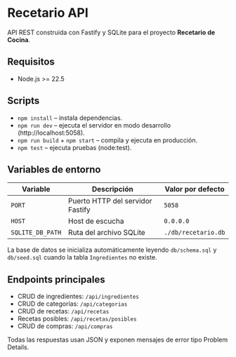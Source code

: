 # Recetario API

API REST construida con Fastify y SQLite para el proyecto **Recetario de Cocina**.

## Requisitos

- Node.js >= 22.5

## Scripts

- `npm install` – instala dependencias.
- `npm run dev` – ejecuta el servidor en modo desarrollo (http://localhost:5058).
- `npm run build` + `npm start` – compila y ejecuta en producción.
- `npm test` – ejecuta pruebas (node:test).

## Variables de entorno

| Variable            | Descripción                                              | Valor por defecto          |
| ------------------- | -------------------------------------------------------- | -------------------------- |
| `PORT`              | Puerto HTTP del servidor Fastify                         | `5058`                     |
| `HOST`              | Host de escucha                                          | `0.0.0.0`                  |
| `SQLITE_DB_PATH`    | Ruta del archivo SQLite                                  | `./db/recetario.db`        |

La base de datos se inicializa automáticamente leyendo `db/schema.sql` y `db/seed.sql`
cuando la tabla `Ingredientes` no existe.

## Endpoints principales

- CRUD de ingredientes: `/api/ingredientes`
- CRUD de categorías: `/api/categorias`
- CRUD de recetas: `/api/recetas`
- Recetas posibles: `/api/recetas/posibles`
- CRUD de compras: `/api/compras`

Todas las respuestas usan JSON y exponen mensajes de error tipo Problem Details.
